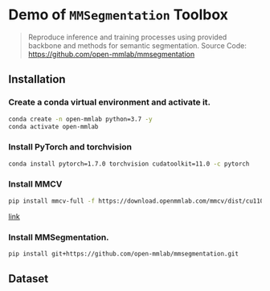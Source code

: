 # Demo of `MMSegmentation` Toolbox 
> Reproduce inference and training processes using provided backbone and methods for semantic segmentation. Source Code: https://github.com/open-mmlab/mmsegmentation

## Installation

### Create a conda virtual environment and activate it.

```bash
conda create -n open-mmlab python=3.7 -y
conda activate open-mmlab
```

### Install PyTorch and torchvision

```bash
conda install pytorch=1.7.0 torchvision cudatoolkit=11.0 -c pytorch
```

### Install MMCV 
```bash
pip install mmcv-full -f https://download.openmmlab.com/mmcv/dist/cu110/torch1.7.0/index.html
```

[link](https://mmcv.readthedocs.io/en/latest/#installation)

### Install MMSegmentation.

```bash
pip install git+https://github.com/open-mmlab/mmsegmentation.git
```

## Dataset
